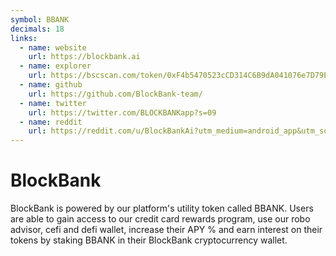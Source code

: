 ```yaml
---
symbol: BBANK
decimals: 18
links:
  - name: website
    url: https://blockbank.ai
  - name: explorer
    url: https://bscscan.com/token/0xF4b5470523cCD314C6B9dA041076e7D79E0Df267
  - name: github
    url: https://github.com/BlockBank-team/
  - name: twitter
    url: https://twitter.com/BLOCKBANKapp?s=09
  - name: reddit
    url: https://reddit.com/u/BlockBankAi?utm_medium=android_app&utm_source=share
---
```


# BlockBank

BlockBank is powered by our platform's utility token called BBANK. Users are able to gain access to our credit card rewards program, use our robo advisor, cefi and defi wallet, increase their APY % and earn interest on their tokens by staking BBANK in their BlockBank cryptocurrency wallet.
